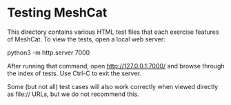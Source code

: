 
# Testing MeshCat

This directory contains various HTML test files that each exercise features of MeshCat.  To view the tests, open a local web server:

  python3 -m http.server 7000

After running that command, open http://127.0.0.1:7000/ and browse through the index of tests. Use Ctrl-C to exit the server.

Some (but not all) test cases will also work correctly when viewed directly as file:// URLs, but we do not recommend this.
